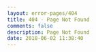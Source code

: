```yaml
---
layout: error-pages/404
title: 404 - Page Not Found
comments: false
description: Page Not Found
date: 2018-06-02 11:38:40
---
```

